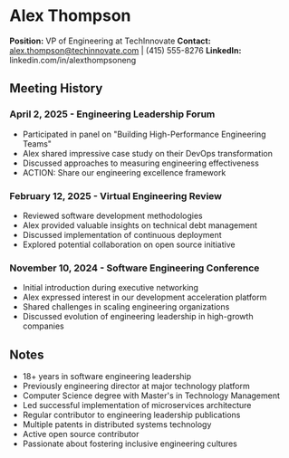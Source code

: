 # Alex Thompson
**Position:** VP of Engineering at TechInnovate
**Contact:** alex.thompson@techinnovate.com | (415) 555-8276
**LinkedIn:** linkedin.com/in/alexthompsoneng

## Meeting History

### April 2, 2025 - Engineering Leadership Forum
* Participated in panel on "Building High-Performance Engineering Teams"
* Alex shared impressive case study on their DevOps transformation
* Discussed approaches to measuring engineering effectiveness
* ACTION: Share our engineering excellence framework

### February 12, 2025 - Virtual Engineering Review
* Reviewed software development methodologies
* Alex provided valuable insights on technical debt management
* Discussed implementation of continuous deployment
* Explored potential collaboration on open source initiative

### November 10, 2024 - Software Engineering Conference
* Initial introduction during executive networking
* Alex expressed interest in our development acceleration platform
* Shared challenges in scaling engineering organizations
* Discussed evolution of engineering leadership in high-growth companies

## Notes
* 18+ years in software engineering leadership
* Previously engineering director at major technology platform
* Computer Science degree with Master's in Technology Management
* Led successful implementation of microservices architecture
* Regular contributor to engineering leadership publications
* Multiple patents in distributed systems technology
* Active open source contributor
* Passionate about fostering inclusive engineering cultures
